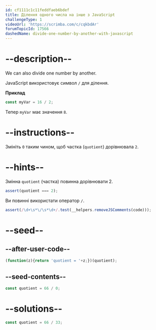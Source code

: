 ```yaml
---
id: cf1111c1c11feddfaeb6bdef
title: Ділення одного числа на інше з JavaScript
challengeType: 1
videoUrl: 'https://scrimba.com/c/cqkbdAr'
forumTopicId: 17566
dashedName: divide-one-number-by-another-with-javascript
---
```


# --description--

We can also divide one number by another.

JavaScript використовує символ `/` для ділення.

**Приклад**

```js
const myVar = 16 / 2;
```

Тепер `myVar` має значення `8`.
# --instructions--

Змініть `0` таким чином, щоб частка (`quotient`) дорівнювала `2`.

# --hints--

Змінна `quotient` (частка) повинна дорівнювати 2.

```js
assert(quotient === 2);
```

Ви повинні використати оператор `/`.

```js
assert(/\d+\s*\/\s*\d+/.test(__helpers.removeJSComments(code)));
```

# --seed--

## --after-user-code--

```js
(function(z){return 'quotient = '+z;})(quotient);
```

## --seed-contents--

```js
const quotient = 66 / 0;
```

# --solutions--

```js
const quotient = 66 / 33;
```

